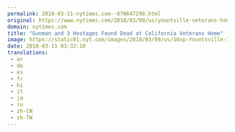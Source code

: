 ```yaml
---
permalink: 2018-03-11-nytimes.com--870647290.html
original: https://www.nytimes.com/2018/03/09/us/yountville-veterans-home-shooting.html?partner=rss&amp;emc=rss
domain: nytimes.com
title: "Gunman and 3 Hostages Found Dead at California Veterans Home"
image: https://static01.nyt.com/images/2018/03/09/us/10xp-Yountsville-1/10xp-Yountsville-1-mediumThreeByTwo440.jpg
date: 2018-03-11 03:32:10
translations: 
 - ar
 - de
 - es
 - fr
 - hi
 - it
 - ja
 - ru
 - zh-CN
 - zh-TW
---
```


